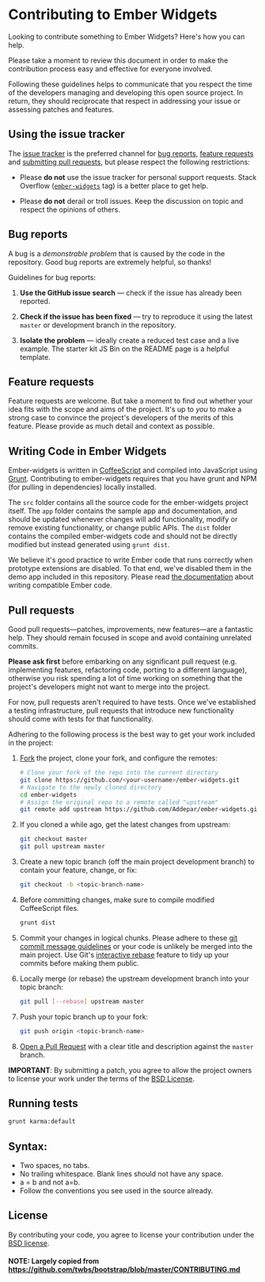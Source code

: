 # Contributing to Ember Widgets

Looking to contribute something to Ember Widgets? Here's how you can help.

Please take a moment to review this document in order to make the contribution
process easy and effective for everyone involved.

Following these guidelines helps to communicate that you respect the time of
the developers managing and developing this open source project. In return,
they should reciprocate that respect in addressing your issue or assessing
patches and features.


## Using the issue tracker

The [issue tracker](https://github.com/Addepar/ember-widgets/issues) is
the preferred channel for [bug reports](#bug-reports),
[feature requests](#feature-requests) and
[submitting pull requests](#pull-requests), but please respect the following
restrictions:

* Please **do not** use the issue tracker for personal support requests.  Stack
  Overflow
  ([`ember-widgets`](http://stackoverflow.com/questions/tagged/ember-widgets) tag)
  is a better place to get help.

* Please **do not** derail or troll issues. Keep the discussion on topic and
  respect the opinions of others.


## Bug reports

A bug is a _demonstrable problem_ that is caused by the code in the repository.
Good bug reports are extremely helpful, so thanks!

Guidelines for bug reports:

1. **Use the GitHub issue search** &mdash; check if the issue has already been
   reported.

2. **Check if the issue has been fixed** &mdash; try to reproduce it using the
   latest `master` or development branch in the repository.

3. **Isolate the problem** &mdash; ideally create a reduced test
   case and a live example. The starter kit JS Bin on the README page is a
   helpful template.


## Feature requests

Feature requests are welcome. But take a moment to find out whether your idea
fits with the scope and aims of the project. It's up to *you* to make a strong
case to convince the project's developers of the merits of this feature. Please
provide as much detail and context as possible.

## Writing Code in Ember Widgets

Ember-widgets is written in [CoffeeScript](http://coffeescript.org/) and
compiled into JavaScript using [Grunt](http://gruntjs.com/). Contributing to
ember-widgets requires that you have grunt and NPM (for pulling in
dependencies) locally installed.

The `src` folder contains all the source code for the ember-widgets project
itself. The `app` folder contains the sample app and documentation, and should
be updated whenever changes will add functionality, modify or remove existing
functionality, or change public APIs. The `dist` folder contains the compiled
ember-widgets code and should not be directly modified but instead generated
using `grunt dist`.

We believe it's good practice to write Ember code that runs correctly when
prototype extensions are disabled. To that end, we've disabled them in the demo
app included in this repository. Please read
[the documentation](http://emberjs.com/guides/configuring-ember/disabling-prototype-extensions/#toc_life-without-prototype-extension)
about writing compatible Ember code.

## Pull requests

Good pull requests—patches, improvements, new features—are a fantastic
help. They should remain focused in scope and avoid containing unrelated
commits.

**Please ask first** before embarking on any significant pull request (e.g.
implementing features, refactoring code, porting to a different language),
otherwise you risk spending a lot of time working on something that the
project's developers might not want to merge into the project.

For now, pull requests aren't required to have tests. Once we've established
a testing infrastructure, pull requests that introduce new functionality should
come with tests for that functionality.

Adhering to the following process is the best way to get your work
included in the project:

1. [Fork](http://help.github.com/fork-a-repo/) the project, clone your fork,
   and configure the remotes:

   ```bash
   # Clone your fork of the repo into the current directory
   git clone https://github.com/<your-username>/ember-widgets.git
   # Navigate to the newly cloned directory
   cd ember-widgets
   # Assign the original repo to a remote called "upstream"
   git remote add upstream https://github.com/Addepar/ember-widgets.git
   ```

2. If you cloned a while ago, get the latest changes from upstream:

   ```bash
   git checkout master
   git pull upstream master
   ```

3. Create a new topic branch (off the main project development branch) to
   contain your feature, change, or fix:

   ```bash
   git checkout -b <topic-branch-name>
   ```

4. Before committing changes, make sure to compile modified CoffeeScript files.

   ```bash
   grunt dist
   ```

5. Commit your changes in logical chunks. Please adhere to these [git commit
   message guidelines](http://tbaggery.com/2008/04/19/a-note-about-git-commit-messages.html)
   or your code is unlikely be merged into the main project. Use Git's
   [interactive rebase](https://help.github.com/articles/interactive-rebase)
   feature to tidy up your commits before making them public.

6. Locally merge (or rebase) the upstream development branch into your topic branch:

   ```bash
   git pull [--rebase] upstream master
   ```

7. Push your topic branch up to your fork:

   ```bash
   git push origin <topic-branch-name>
   ```

8. [Open a Pull Request](https://help.github.com/articles/using-pull-requests/)
    with a clear title and description against the `master` branch.

**IMPORTANT**: By submitting a patch, you agree to allow the project owners to
license your work under the terms of the [BSD License](LICENSE).


## Running tests

```bash
grunt karma:default
```


## Syntax:

* Two spaces, no tabs.
* No trailing whitespace. Blank lines should not have any space.
* a = b and not a=b.
* Follow the conventions you see used in the source already.


## License

By contributing your code, you agree to license your contribution under the
[BSD license](LICENSE).


#### NOTE: Largely copied from https://github.com/twbs/bootstrap/blob/master/CONTRIBUTING.md
